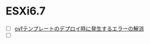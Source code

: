 # ESXi6.7
- [ ] [ovfテンプレートのデプロイ時に発生するエラーの解消](https://github.com/thetaru/memorandum/tree/master/Hypervisor/VMware/Esxi/ESXi6.7/ovf_template_error)
- [ ] []()
